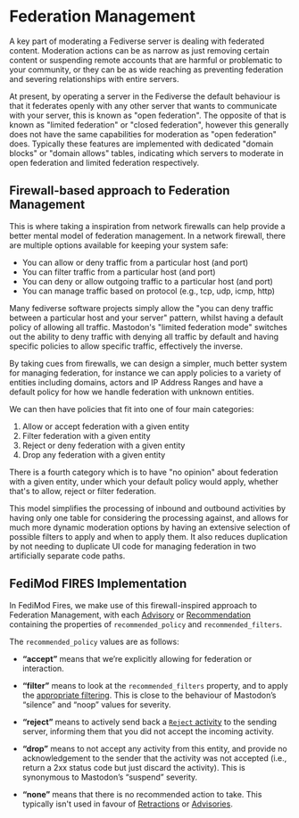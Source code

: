 # Federation Management

A key part of moderating a Fediverse server is dealing with federated content. Moderation actions can be as narrow as just removing certain content or suspending remote accounts that are harmful or problematic to your community, or they can be as wide reaching as preventing federation and severing relationships with entire servers.

At present, by operating a server in the Fediverse the default behaviour is that it federates openly with any other server that wants to communicate with your server, this is known as "open federation". The opposite of that is known as "limited federation" or "closed federation", however this generally does not have the same capabilities for moderation as "open federation" does. Typically these features are implemented with dedicated "domain blocks" or "domain allows" tables, indicating which servers to moderate in open federation and limited federation respectively.

## Firewall-based approach to Federation Management

This is where taking a inspiration from network firewalls can help provide a better mental model of federation management. In a network firewall, there are multiple options available for keeping your system safe:
* You can allow or deny traffic from a particular host (and port)
* You can filter traffic from a particular host (and port)
* You can deny or allow outgoing traffic to a particular host (and port)
* You can manage traffic based on protocol (e.g., tcp, udp, icmp, http)

Many fediverse software projects simply allow the "you can deny traffic between a particular host and your server" pattern, whilst having a default policy of allowing all traffic. Mastodon's "limited federation mode" switches out the ability to deny traffic with denying all traffic by default and having specific policies to allow specific traffic, effectively the inverse.

By taking cues from firewalls, we can design a simpler, much better system for managing federation, for instance we can apply policies to a variety of entities including domains, actors and IP Address Ranges and have a default policy for how we handle federation with unknown entities.

We can then have policies that fit into one of four main categories:

1. Allow or accept federation with a given entity
2. Filter federation with a given entity
3. Reject or deny federation with a given entity
3. Drop any federation with a given entity

There is a fourth category which is to have "no opinion" about federation with a given entity, under which your default policy would apply, whether that's to allow, reject or filter federation.

This model simplifies the processing of inbound and outbound activities by having only one table for considering the processing against, and allows for much more dynamic moderation options by having an extensive selection of possible filters to apply and when to apply them. It also reduces duplication by not needing to duplicate UI code for managing federation in two artificially separate code paths.

## FediMod FIRES Implementation

In FediMod Fires, we make use of this firewall-inspired approach to Federation Management, with each [Advisory](./changes/advisories.md) or [Recommendation](./changes/recommendations.md) containing the properties of `recommended_policy` and `recommended_filters`.

The `recommended_policy` values are as follows:

* **“accept”** means that we’re explicitly allowing for federation or interaction.

* **“filter”** means to look at the `recommended_filters` property, and to apply the [appropriate filtering](./filters.md). This is close to the behaviour of Mastodon’s “silence” and “noop” values for severity.

* **“reject”** means to actively send back a [`Reject` activity](https://www.w3.org/TR/activitystreams-vocabulary/#dfn-reject) to the sending server, informing them that you did not accept the incoming activity.

* **“drop”** means to not accept any activity from this entity, and provide no acknowledgement to the sender that the activity was not accepted (i.e., return a 2xx status code but just discard the activity). This is synonymous to Mastodon’s “suspend” severity.

* **“none”** means that there is no recommended action to take. This typically isn't used in favour of [Retractions](./changes/retractions.md) or [Advisories](./changes/advisories.md).
